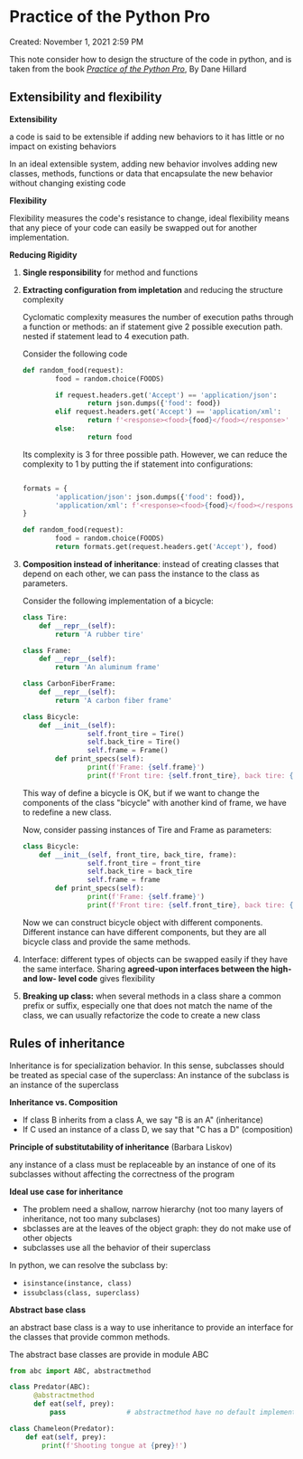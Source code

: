 # Practice of the Python Pro

Created: November 1, 2021 2:59 PM

This note consider how to design the structure of the code in python, and is taken from the book *[Practice of the Python Pro](https://www.manning.com/books/practices-of-the-python-pro)*, By Dane Hillard

## Extensibility and flexibility

**Extensibility**

a code is said to be extensible if adding new behaviors to it has little or no impact on existing behaviors

In an ideal extensible system, adding new behavior involves adding new classes, methods, functions or data that encapsulate the new behavior without changing existing code

**Flexibility**

Flexibility measures the code's resistance to change, ideal flexibility means that any piece of your code can easily be swapped out for another implementation.

**Reducing Rigidity**

1. **Single responsibility** for method and functions
2. **Extracting configuration from impletation** and reducing the structure complexity
    
    Cyclomatic complexity measures the number of execution paths through a function or methods: an if statement give 2 possible execution path. nested if statement lead to 4 execution path.
    
    Consider the following code
    
    ```python
    def random_food(request):
    		food = random.choice(FOODS)
    
    		if request.headers.get('Accept') == 'application/json': 
    				return json.dumps({'food': food})
    		elif request.headers.get('Accept') == 'application/xml': 
    				return f'<response><food>{food}</food></response>'
    		else:
    				return food
    ```
    
    Its complexity is 3 for three possible path. However, we can reduce the complexity to 1 by putting the if statement into configurations:
    
    ```python
    
    formats = {
    		'application/json': json.dumps({'food': food}), 
    		'application/xml': f'<response><food>{food}</food></response>',
    }
    
    def random_food(request):
    		food = random.choice(FOODS)
    		return formats.get(request.headers.get('Accept'), food)
    ```
    
3. **Composition instead of inheritance**: instead of creating classes that depend on each other, we can pass the instance to the class as parameters.
    
    Consider the following implementation of a bicycle:
    
    ```python
    class Tire:
        def __repr__(self):
            return 'A rubber tire'
    
    class Frame:
        def __repr__(self):
            return 'An aluminum frame'
    
    class CarbonFiberFrame:
        def __repr__(self):
            return 'A carbon fiber frame'
    
    class Bicycle:
        def __init__(self):
    				self.front_tire = Tire() 
    				self.back_tire = Tire() 
    				self.frame = Frame()
    		def print_specs(self):
    				print(f'Frame: {self.frame}')
    				print(f'Front tire: {self.front_tire}, back tire: {self.back_tire}')
    ```
    
    This way of define a bicycle is OK, but if we want to change the components of the class "bicycle" with another kind of frame, we have to redefine a new class.
    
    Now, consider passing instances of Tire and Frame as parameters:
    
    ```python
    class Bicycle:
        def __init__(self, front_tire, back_tire, frame):
    				self.front_tire = front_tire 
    				self.back_tire = back_tire 
    				self.frame = frame
    		def print_specs(self):
    				print(f'Frame: {self.frame}')
    				print(f'Front tire: {self.front_tire}, back tire: {self.back_tire}')
    ```
    
    Now we can construct bicycle object with different components. Different instance can have different components, but they are all bicycle class and provide the same methods.
    
4. Interface: different types of objects can be swapped easily if they have the same interface. Sharing **agreed-upon interfaces between the high- and low- level code** gives flexibility
5. **Breaking up class:** when several methods in a class share a common prefix or suffix, especially one that does not match the name of the class, we can usually refactorize the code to create a new class

## Rules of inheritance

Inheritance is for specialization behavior. In this sense, subclasses should be treated as special case of the superclass: An instance of the subclass is an instance of the superclass

**Inheritance vs. Composition**

- If class B inherits from a class A, we say "B is an A" (inheritance)
- If C used an instance of a class D, we say that "C has a D" (composition)

**Principle of substitutability of inheritance** (Barbara Liskov)

any instance of a class must be replaceable by an instance of one of its subclasses without affecting the correctness of the program

**Ideal use case for inheritance**

- The problem need a shallow, narrow hierarchy (not too many layers of inheritance, not too many subclases)
- sbclasses are at the leaves of the object graph: they do not make use of other objects
- subclasses use all the behavior of their superclass

In python, we can resolve the subclass by:

- `isinstance(instance, class)`
- `issubclass(class, superclass)`

**Abstract base class**

an abstract base class is a way to use inheritance to provide an interface for the classes that provide common methods.

The abstract base classes are provide in module ABC

```python
from abc import ABC, abstractmethod

class Predator(ABC):
      @abstractmethod
      def eat(self, prey):
          pass               # abstractmethod have no default implementation

class Chameleon(Predator):
    def eat(self, prey):
        print(f'Shooting tongue at {prey}!')
```